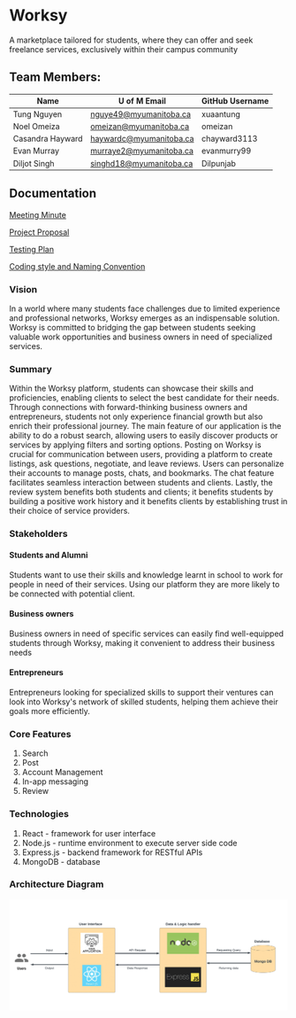 # Worksy
A marketplace tailored for students, where they can offer and seek freelance services, exclusively within their campus community

## Team Members:


| Name             | U of M Email            | GitHub Username |
|------------------|-------------------------|-----------------|
| Tung Nguyen      | nguye49@myumanitoba.ca  | xuaantung       |
| Noel Omeiza      | omeizan@myumanitoba.ca  | omeizan         |
| Casandra Hayward | haywardc@myumanitoba.ca | chayward3113    |
| Evan Murray      | murraye2@myumanitoba.ca | evanmurry99     |
| Diljot Singh     | singhd18@myumanitoba.ca | Dilpunjab       |

## Documentation

[Meeting Minute](https://github.com/evanmurray99/Worksy/wiki/Minutes)

[Project Proposal](https://github.com/evanmurray99/Worksy/wiki/Project-Proposal)

[Testing Plan](./docs/testing-plan.md)

[Coding style and Naming Convention](https://google.github.io/styleguide/jsguide.html)

### Vision
In a world where many students face challenges due to limited experience and professional networks, Worksy emerges as an indispensable solution. Worksy is  committed to bridging the gap between students seeking valuable work opportunities and business owners in need of specialized services.

### Summary
Within the Worksy platform, students can showcase their skills and proficiencies, enabling clients to select the best candidate for their needs. Through connections with forward-thinking business owners and entrepreneurs, students not only experience financial growth but also enrich their professional journey. The main feature of our application is the ability to do a robust search, allowing users to easily discover products or services by applying filters and sorting options. Posting on Worksy is crucial for communication between users, providing a platform to create listings, ask questions, negotiate, and leave reviews. Users can personalize their accounts to manage posts, chats, and bookmarks. The chat feature facilitates seamless interaction between students and clients. Lastly, the review system benefits both students and clients; it benefits students by building a positive work history and it benefits clients by establishing trust in their choice of service providers.

### Stakeholders

#### Students and Alumni

Students want to use their skills and knowledge learnt in school to work for people in need of their services. Using our platform they are more likely to be connected with potential client.

#### Business owners
Business owners in need of specific services can easily find well-equipped students through Worksy, making it convenient to address their business needs

#### Entrepreneurs
Entrepreneurs looking for specialized skills to support their ventures can look into Worksy's network of skilled students, helping them achieve their goals more efficiently.

### Core Features
1. Search
2. Post
3. Account Management
4. In-app messaging
5. Review

### Technologies
1. React - framework for user interface
2. Node.js - runtime environment to execute server side code
3. Express.js - backend framework for RESTful APIs
4. MongoDB - database 

### Architecture Diagram
![Architecture Diagram](./docs/Architecture-Diagram.png)




